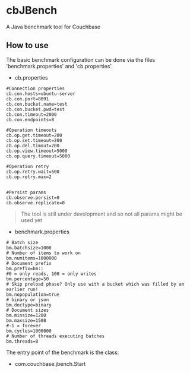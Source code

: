 # cbJBench
A Java benchmark tool for Couchbase

## How to use

The basic benchmark configuration can be done via the files 'benchmark.properties' and 'cb.properties'.

* cb.properties
```
#Connection properties
cb.con.hosts=ubuntu-server
cb.con.port=8091
cb.con.bucket.name=test
cb.con.bucket.pwd=test
cb.con.timeout=2000
cb.con.endpoints=8

#Operation timeouts
cb.op.get.timeout=200
cb.op.set.timeout=200
cb.op.del.timout=200
cb.op.view.timeout=5000
cb.op.query.timeout=5000

#Operation retry
cb.op.retry.wait=500
cb.op.retry.max=2


#Persist params
cb.observe.persist=0
cb.observe.replicate=0

```

> The tool is still under development and so not all params might be used yet

* benchmark.properties

```
# Batch size
bm.batchsize=1000
# Number of items to work on
bm.numitems=1000000
# Document prefix
bm.prefix=bm::
#0 = only reads, 100 = only writes
bm.percentage=50
# Skip preload phase? Only use with a bucket which was filled by an earlier run!
bm.nopopulation=true
# binary or json
bm.doctype=binary
# Document sizes
bm.minsize=1200
bm.maxsize=1500
#-1 = forever
bm.cycles=1000000
# Number of threads executing batches
bm.threads=8
```

The entry point of the benchmark is the class:

* com.couchbase.jbench.Start


